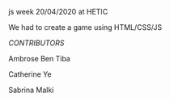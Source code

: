 js week 20/04/2020 at HETIC 

We had to create a game using HTML/CSS/JS

*CONTRIBUTORS*

Ambrose Ben Tiba

Catherine Ye

Sabrina Malki
